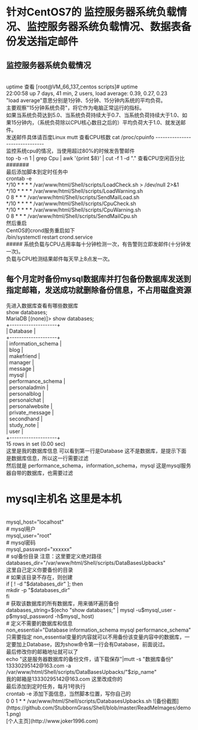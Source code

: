 针对CentOS7的 监控服务器系统负载情况、监控服务器系统负载情况、数据表备份发送指定邮件
=============================
监控服务器系统负载情况
-----------------------------
<br>
uptime 查看
[root@VM_66_137_centos scripts]# uptime
<br>
22:00:58 up 7 days, 41 min,  2 users,  load average: 0.39, 0.27, 0.23
<br>
"load average"意思分别是1分钟、5分钟、15分钟内系统的平均负荷。
<br>
主要观察"15分钟系统负荷"，将它作为电脑正常运行的指标。
<br>
如果当系统负荷达到5.0、当系统负荷持续大于0.7、当系统负荷持续大于1.0、如果15分钟内，（系统负荷除以CPU核心数目之后的）平均负荷大于1.0、就发送邮件。
<br>
发送邮件具体请百度Linux mutt
查看CPU核数 cat /proc/cpuinfo
-------------------------------
<br>
监控系统cpu的情况，当使用超过80%的时候发告警邮件
<br>
top -b -n 1 | grep Cpu | awk '{print $8}' | cut -f 1 -d "." 查看CPU空闲百分比
#######
<br>
最后添加脚本到定时任务中
<br>
crontab -e 
<br>
*/10 * * * *  /var/www/html/Shell/scripts/LoadCheck.sh > /dev/null 2>&1
<br>
*/10 * * * *  /var/www/html/Shell/scripts/LoadWarning.sh  
<br>
0 8 * * *  /var/www/html/Shell/scripts/SendMailLoad.sh
<br>
*/10 * * * *  /var/www/html/Shell/scripts/CpuCheck.sh
<br>
*/10 * * * *  /var/www/html/Shell/scripts/CpuWarning.sh
<br>
0 8 * * *  /var/www/html/Shell/scripts/SendMailCpu.sh
<br>
然后重启
<br>
CentOS的crond服务重启如下
<br>
/bin/systemctl restart crond.service
<br>
#####
系统负载与CPU占用率每十分钟检测一次，有告警则立即发邮件(十分钟发一次)。
<br>
负载与CPU检测结果邮件每天早上8点发一次。
<br>

每个月定时备份mysql数据库并打包备份数据库发送到指定邮箱，发送成功就删除备份信息，不占用磁盘资源
-----------------------------
先进入数据库查看有哪些数据库
<br>
show databases;
<br>
MariaDB [(none)]> show databases;
<br>
+--------------------+
<br>
| Database           |
<br>
+--------------------+
<br>
| information_schema |
<br>
| blog               |
<br>
| makefriend         |
<br>
| manager            |
<br>
| message            |
<br>
| mysql              |
<br>
| performance_schema |
<br>
| personaladmin      |
<br>
| personalblog       |
<br>
| personalchat       |
<br>
| personalwebsite    |
<br>
| private_message    |
<br>
| secondhand         |
<br>
| study_note         |
<br>
| user               |
<br>
+--------------------+
<br>
15 rows in set (0.00 sec)
<br>
这里是我的数据库信息 可以看到第一行是Database 这不是数据库，是提示下面是数据库信息，所以这一行需要过滤
<br>
然后就是 performance_schema，information_schema，mysql 这是mysql服务器自带的数据库，也需要过滤
<br>
# mysql主机名 这里是本机
<br>
mysql_host="localhost"
<br>
# mysql用户
<br>
mysql_user="root"
<br>
# mysql密码
<br>
mysql_password="xxxxxx"
<br>
# sql备份目录  注意：这里要定义绝对路径
<br>
databases_dir="/var/www/html/Shell/scripts/DataBasesUpbacks"
<br>
这里自己定义你要备份的目录
<br>
# 如果该目录不存在，则创建
<br>
if [ ! -d "$databases_dir" ]; then
<br>
    mkdir -p "$databases_dir"
<br>
fi
<br>
# 获取该数据库的所有数据库，用来循环遍历备份
<br>
databases_string=$(echo "show databases;" | mysql -u$mysql_user -p$mysql_password -h$mysql_
host)
<br>
# 定义不需要的数据库和信息
<br>
non_essential="Database information_schema mysql performance_schema"
<br>
只需要指定 non_essential变量的内容就可以不用备份该变量内容中的数据库，一定要加上Database，因为show命令第一行会有Database，前面说过。
<br>
最后修改你的邮箱地址就可以了
<br>
echo "这是服务器数据库的备份文件，请下载保存"|mutt -s "数据库备份"  13330295142@163.com -a /var/www/html/Shell/scripts/DataBasesUpbacks/"$zip_name"
<br>
我的邮箱是13330295142@163.com 这里改成你的
<br>
最后添加到定时任务，每月1号执行
<br>
crontab -e 添加下面信息，当然脚本位置，写你自己的
<br>
0 0 1 * * /var/www/html/Shell/scripts/DatabasesUpbacks.sh
![备份截图](https://github.com/StubbornGrass/Shell/blob/master/ReadMeImages/demo1.png)
<br>
[个人主页](http://www.joker1996.com)
<br />